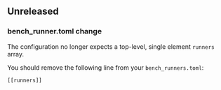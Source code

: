 ## Unreleased

### bench_runner.toml change

The configuration no longer expects a top-level, single element `runners` array.

You should remove the following line from your `bench_runners.toml`:

```
[[runners]]
```
